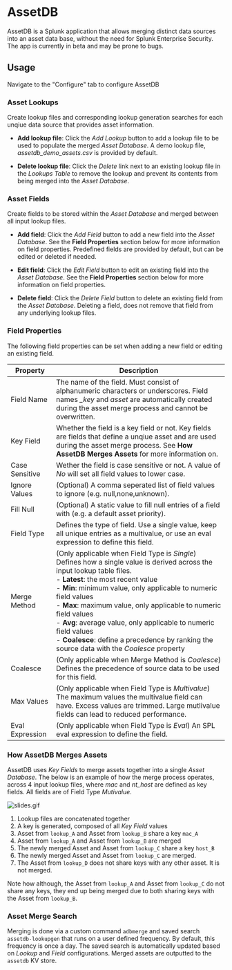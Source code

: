 # AssetDB

AssetDB is a Splunk application that allows merging distinct data sources into an asset data base, without the need for Splunk Enterprise Security. The app is currently in beta and may be prone to bugs. 

## Usage

Navigate to the "Configure" tab to configure AssetDB

### Asset Lookups

Create lookup files and corresponding lookup generation searches for each unqiue data source that provides asset information. 

 - **Add lookup file**: Click the *Add Lookup* button to add a lookup file to be used to populate the merged *Asset Database*. A demo lookup file, *assetdb_demo_assets.csv* is provided by default. 

 - **Delete lookup file**: Click the *Delete* link next to an existing lookup file in the *Lookups Table* to remove the lookup and prevent its contents from being merged into the *Asset Database*.

### Asset Fields

Create fields to be stored within the *Asset Database* and merged between all input lookup files. 

- **Add field**: Click the *Add Field* button to add a new field into the *Asset Database*. See the **Field Properties** section below for more information on field properties. Predefined fields are provided by default, but can be edited or deleted if needed. 

- **Edit field**: Click the *Edit Field* button to edit an existing field into the *Asset Database*. See the **Field Properties** section below for more information on field properties. 

- **Delete field**: Click the *Delete Field* button to delete an existing field from the *Asset Database*. Deleting a field, does not remove that field from any underlying lookup files. 

### Field Properties

The following field properties can be set when adding a new field or editing an existing field. 

| Property | Description |
| ----------- | ----------- |
| Field Name | The name of the field. Must consist of alphanumeric characters or underscores. Field names *_key* and *asset* are automatically created during the asset merge process and cannot be overwritten. |
| Key Field | Whether the field is a key field or not. Key fields are fields that define a unqiue asset and are used during the asset merge process. See **How AssetDB Merges Assets** for more information on. |
| Case Sensitive | Wether the field is case sensitive or not. A value of *No* will set all field values to lower case. |
| Ignore Values | (Optional) A comma seperated list of field values to ignore (e.g. null,none,unknown). |
| Fill Null | (Optional) A static value to fill null entries of a field with (e.g. a default asset priority). | 
| Field Type | Defines the type of field. Use a single value, keep all unique entries as a multivalue, or use an eval expression to define this field. |
| Merge Method | (Only applicable when Field Type is *Single*) Defines how a single value is derived across the input lookup table files.<br>- **Latest**: the most recent value<br>- **Min**: minimum value, only applicable to numeric field values<br>- **Max**: maximum value, only applicable to numeric field values<br>- **Avg**: average value, only applicable to numeric field values<br>- **Coalesce**: define a precedence by ranking the source data with the *Coalesce* property |
| Coalesce | (Only applicable when Merge Method is *Coalesce*) Defines the precedence of source data to be used for this field. |
| Max Values | (Only applicable when Field Type is *Multivalue*) The maximum values the multivalue field can have. Excess values are trimmed. Large mutlivalue fields can lead to reduced performance. 
| Eval Expression | (Only applicable when Field Type is *Eval*) An SPL eval expression to define the field. 

### How AssetDB Merges Assets

AssetDB uses *Key Fields* to merge assets together into a single *Asset Database*. The below is an example of how the merge process operates, across 4 input lookup files, where *mac* and *nt_host* are defined as key fields. All fields are of Field Type *Mutivalue*.

![slides.gif](https://raw.githubusercontent.com/alatif113/assetdb/main/static/slides.gif)

1. Lookup files are concatenated together
2. A key is generated, composed of all *Key Field* values
3. Asset from `lookup_A` and Asset from `lookup_B` share a key `mac_A`
4. Asset from `lookup_A` and Asset from `lookup_B` are merged
5. The newly merged Asset and Asset from `lookup_C` share a key `host_B`
6. The newly merged Asset and Asset from `lookup_C` are merged. 
7. The Asset from `lookup_D` does not share keys with any other asset. It is not merged. 

Note how although, the Asset from `lookup_A` and Asset from `lookup_C` do not share any keys, they end up being merged due to both sharing keys with the Asset from `lookup_B`.

### Asset Merge Search

Merging is done via a custom command `adbmerge` and saved search `assetdb-lookupgen` that runs on a user defined frequency. By default, this frequency is once a day. The saved search is automatically updated based on *Lookup* and *Field* configurations. Merged assets are outputted to the `assetdb` KV store. 




